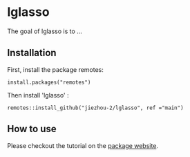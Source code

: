
<!-- README.md is generated from README.Rmd. Please edit that file -->

# lglasso

<!-- badges: start -->
<!-- badges: end -->

The goal of lglasso is to …

## Installation

First, install the package remotes:

```
install.packages("remotes")
```

Then install 'lglasso' :

```
remotes::install_github("jiezhou-2/lglasso", ref ="main") 
```

## How to use

 Please checkout the tutorial on the [package website](https://jiezhou-2.github.io/lglasso/).

